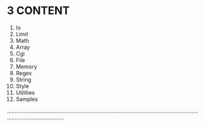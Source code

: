 # 3 CONTENT

1. Io
2. Limit
3. Math
4. Array
5. Cgi
6. File
7. Memory
8. Regex
9. String
10. Style
11. Utilities
12. Samples


.................................................................................................................................................................
